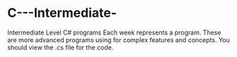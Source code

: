 # C---Intermediate-
Intermediate Level C# programs 
Each week represents a program. 
These are more advanced programs using for complex features and concepts. You should view the .cs file for the code.
